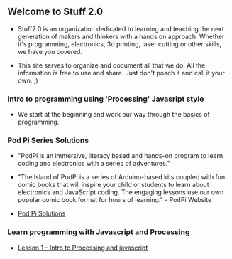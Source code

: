 ## Welcome to Stuff 2.0

- Stuff2.0 is an organization dedicated to learning and teaching the next generation of makers and thinkers with a hands on approach. Whether it's programming, electronics, 3d printing, laser cutting or other skills, we have you covered.

- This site serves to organize and document all that we do.  All the information is free to use and share.  Just don't poach it and call it your own. ;)

### Intro to programming using 'Processing' Javasript style

- We start at the beginning and work our way through the basics of programming.

### Pod Pi Series Solutions

- "PodPi is an immersive, literacy based and hands-on program to learn coding and electronics with a series of adventures."

- "The Island of PodPi is a series of Arduino-based kits coupled with fun comic books that will inspire your child or students to learn about electronics and JavaScript coding. The engaging lessons use our own popular comic book format for hours of learning." - PodPi Website

 - [Pod Pi Solutions](podpi/)

### Learn programming with Javascript and Processing

- [Lesson 1 - Intro to Processing and javascript](processing/ProcessingIntro.pdf)
